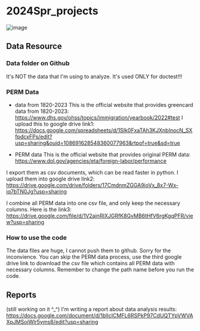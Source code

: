 # 2024Spr_projects
![image](https://github.com/Shuyi1011/2024Spr_projects/assets/134218464/c56d2aca-e12a-4aa8-bf38-a42538498fd1)

## Data Resource
### Data folder on Github
It's NOT the data that I'm using to analyze. It's used ONLY for doctest!!!

### PERM Data
* data from 1820-2023
This is the official website that provides greencard data from 1820-2023: https://www.dhs.gov/ohss/topics/immigration/yearbook/2022#test
I upload this to google drive link1: https://docs.google.com/spreadsheets/d/1SIk0FxaTAh3KJXnbInocN_SXfpdcxFPs/edit?usp=sharing&ouid=108691628548360077963&rtpof=true&sd=true

* PERM data
This is the official website that provides original PERM data: https://www.dol.gov/agencies/eta/foreign-labor/performance

I export them as csv documents, which can be read faster in python. I upload them into google drive link2: https://drive.google.com/drive/folders/17CmdnmZGGA9ioVx_8x7-Wx-iq7bTN0Jg?usp=sharing

I combine all PERM data into one csv file, and only keep the necessary columns. Here is the link3: https://drive.google.com/file/d/1V2ajnRIXJGRfK8GvMB6tHfV6rgKgqPFR/view?usp=sharing 

### How to use the code
The data files are huge, I cannot push them to github. Sorry for the inconvience.
You can skip the PERM data process, use the third google drive link to download the csv file which contains all PERM data with necessary columns. Remember to change the path name before you run the code.

## Reports
(still working on it ^_^)
I'm writing a report about data analysis results: https://docs.google.com/document/d/1blIcICMFL6RSPkP97CdUQTYpVWVAXpJMSojWlr5yms8/edit?usp=sharing